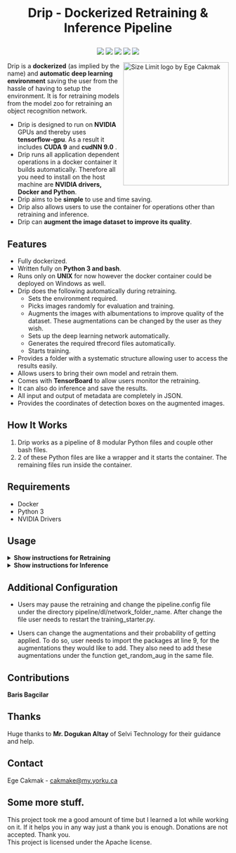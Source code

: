 # <p align="center"> Drip - Dockerized Retraining & Inference Pipeline <p>

<p align="center">
<img src="https://img.shields.io/badge/python-v3.5+-blue">
<img src="https://img.shields.io/badge/version-1.0-green">
<img src="https://img.shields.io/badge/platform-UNIX-blue">
<img src="https://img.shields.io/badge/license-Apache%202.0-orange">
<img src="https://img.shields.io/badge/build-passing-green">

     
<p>

<img src="https://user-images.githubusercontent.com/22041191/64481531-b39f9d00-d1a2-11e9-979b-f9528ba026f0.png" align="right"
     title="Size Limit logo by Ege Cakmak" width="240" height="280">
Drip is a **dockerized** (as implied by the name) and **automatic deep learning environment** saving the user from the 
hassle of having to setup the environment. It is for retraining models from the model zoo for retraining an object recognition network.

* Drip is designed to run on **NVIDIA** GPUs and thereby uses **tensorflow-gpu**. As a result it includes **CUDA 9** and **cudNN 9.0** .
* Drip runs all application dependent operations in a docker container it builds automatically. Therefore all you need to install
on the host machine are **NVIDIA drivers, Docker and Python**.
* Drip aims to be **simple** to use and time saving.
* Drip also allows users to use the container for operations other than retraining and inference.
* Drip can **augment the image dataset to improve its quality**.

## Features

* Fully dockerized.
* Written fully on **Python 3 and bash**.
* Runs only on **UNIX** for now however the docker container could be deployed on Windows as well.
* Drip does the following automatically during retraining.
  - Sets the environment required.
  - Picks images randomly for evaluation and training.
  - Augments the images with albumentations to improve quality of the dataset. These augmentations can be changed by the user as they wish.
  - Sets up the deep learning network automatically.
  - Generates the required tfrecord files automatically.
  - Starts training.
* Provides a folder with a systematic structure allowing user to access the results easily.
* Allows users to bring their own model and retrain them.
* Comes with **TensorBoard** to allow users monitor the retraining.
* It can also do inference and save the results.
* All input and output of metadata are completely in JSON.
* Provides the coordinates of detection boxes on the augmented images.

## How It Works

1. Drip works as a pipeline of 8 modular Python files and couple other bash files.
2. 2 of these Python files are like a wrapper and it starts the container. The remaining files run inside the container.

## Requirements
- Docker
- Python 3
- NVIDIA Drivers

## Usage

<details><summary><b>Show instructions for Retraining</b></summary>

1. Install Python, Docker and NVIDIA drivers.

2. Download cudnn-9.0-linux-x64-v7.5.1.10.tgz from https://developer.nvidia.com/cudnn and place it under the files directory.

3. Get a model from https://github.com/tensorflow/models/blob/master/research/object_detection/g3doc/detection_model_zoo.md, rename the zip file into network.zip and place it under the files directory.

4. Edit the class_map.pbtxt so that it has your categories.

5. Prepare a JSON file structured like the provided metadata.json for the metadata.

6. Run the following command to start. Your images need to be placed in a folder and this folder should be place in another. Its structure should be like in the folder images under the files directory.
    ```
    sudo python3 training_starter.py 
    ```
    
    Below are the arguments training_starter.py takes. <br>
    ```
    [--src_json_path SRC_JSON_PATH] Allows user specify the path of the input metadata. default='./files/metadata.json' <br>
    [--image_folder_path IMAGE_FOLDER_PATH] Allows user specify the path of the images. default='./files/images/' <br>
    [--eval_percentage EVAL_PERCENTAGE] Allows user set a percentage of pictures to be chosen for evaluation default=20 <br>
    [--resume_training] Allows jumping right onto the retraining. This requires a session file with the name 'dl' to be placed under the directory pipeline. <br> 
    [--session_folder SESSION_FOLDER] Allows user specify a path for the folder 'dl'. default='./usersession/' <br>
    [--batch_size BATCH_SIZE] Allows user set the batch size that will be used for retraining. default=4 <br>
    [--number_of_steps NUMBER_OF_STEPS] Allows usere set the number of steps while retraining. default=200000 <br>
    ```
    Once Drip is done it will save the results for each folder under a folder called results in the files directory.
    
    Drip will keep you informed about the operations it does. It will also mount a folder called pipeline. In this folder you may find the following folders.
      - dl - Includes all files specific to that retraining session.
      - trash - Includes old session files. Drip will automatically move existing old session folders to this folder if the user tries to start a new session to prevent overwrites.
      - images_augmented - Includes the images that are augmented.
</details>

<details><summary><b>Show instructions for Inference</b></summary>

1. Install Python, Docker and NVIDIA drivers.

2. Download cudnn-9.0-linux-x64-v7.5.1.10.tgz from https://developer.nvidia.com/cudnn and place it under the files directory.

3. Place your frozen inference graph under the directory files and rename it to graph.pb

4. Edit the class_map.pbtxt so that it has your categories.

5. Run the following command to start. Your images need to be placed in a folder and this folder should be placed in another. Its structure should be like in the folder images under the files directory.
    ```
    sudo python3 training_starter.py 
    ```
    ```
    Below are the arguments inference_starter.py takes. <br>
    [--images_path IMAGES_PATH] Allows user specify the path of the images. default='./files/images' <br>
    [--threshold THRESHOLD] Allows user to set a threshold percentage for inference. default=60
    ```
    
    Drip will keep you informed about the operations it does. It will also mount a folder called pipeline. In this folder you may find the following folders.
      - dl - Includes all files specific to that retraining session.
      - trash - Includes old session files. Drip will automatically move existing old session folders to this folder if the user tries to start a new session to prevent overwrites.
      - images_augmented - Includes the images that are augmented.
    
</details>

## Additional Configuration
  - Users may pause the retraining and change the pipeline.config file under the directory pipeline/dl/network_folder_name.
  After change the file user needs to restart the training_starter.py.
  
  - Users can change the augmentations and their probability of getting applied. To do so, user needs to import the packages at line 9, for the augmentations they would like to add. They also need to add these augmentations under the function get_random_aug in the same file.


## Contributions
  **Baris Bagcilar**

## Thanks 
  Huge thanks to **Mr. Dogukan Altay** of Selvi Technology for their guidance and help.
  
## Contact
  Ege Cakmak - cakmake@my.yorku.ca

## Some more stuff.
  This project took me a good amount of time but I learned a lot while working on it. If it helps you in any way just a thank you is enough. Donations are not accepted. Thank you. <br>
  This project is licensed under the Apache license.
